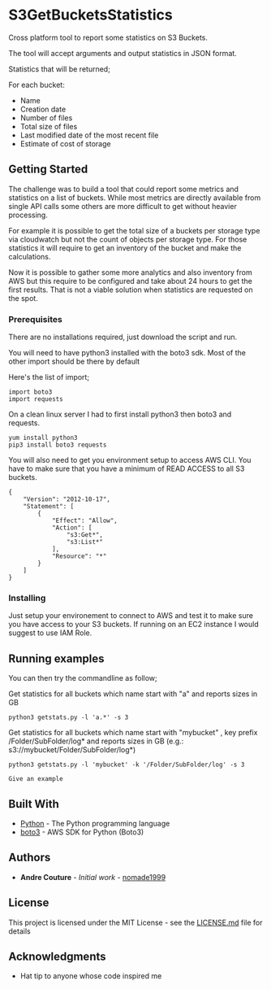# S3GetBucketsStatistics

Cross platform tool to report some statistics on S3 Buckets.

The tool will accept arguments and output statistics in JSON format.

Statistics that will be returned;

  For each bucket:
  
   * Name
   * Creation date
   * Number of files
   * Total size of files
   * Last modified date of the most recent file
   * Estimate of cost of storage
      
## Getting Started

The challenge was to build a tool that could report some metrics and statistics on a list of buckets.
While most metrics are directly available from single API calls some others are more difficult to get without heavier processing.

For example it is possible to get the total size of a buckets per storage type via cloudwatch but not the count of objects per storage type.
For those statistics it will require to get an inventory of the bucket and make the calculations.

Now it is possible to gather some more analytics and also inventory from AWS but this require to be configured and take about 24 hours to get the first results. That is not a viable solution when statistics are requested on the spot.

### Prerequisites

There are no installations required, just download the script and run. 

You will need to have python3 installed with the boto3 sdk. Most of the other import should be there by default

Here's the list of import;

```
import boto3
import requests
```

On a clean linux server I had to first install python3 then boto3 and requests.
```
yum install python3
pip3 install boto3 requests
```

You will also need to get you environment setup to access AWS CLI. 
You have to make sure that you have a minimum of READ ACCESS to all S3 buckets.
```
{
    "Version": "2012-10-17",
    "Statement": [
        {
            "Effect": "Allow",
            "Action": [
                "s3:Get*",
                "s3:List*"
            ],
            "Resource": "*"
        }
    ]
}
```

### Installing

Just setup your environement to connect to AWS and test it to make sure you have access to your S3 buckets.
If running on an EC2 instance I would suggest to use IAM Role.

## Running examples

You can then try the commandline as follow;

Get statistics for all buckets which name start with "a" and reports sizes in GB
```
python3 getstats.py -l 'a.*' -s 3
```

Get statistics for all buckets which name start with "mybucket" , key prefix /Folder/SubFolder/log* and reports sizes in GB
(e.g.: s3://mybucket/Folder/SubFolder/log*)
```
python3 getstats.py -l 'mybucket' -k '/Folder/SubFolder/log' -s 3
```

```
Give an example
```

## Built With

* [Python](https://www.python.org/) - The Python programming language
* [boto3](https://aws.amazon.com/sdk-for-python/) - AWS SDK for Python (Boto3)

## Authors

* **Andre Couture** - *Initial work* - [nomade1999](https://github.com/nomade1999)

## License

This project is licensed under the MIT License - see the [LICENSE.md](LICENSE.md) file for details

## Acknowledgments

* Hat tip to anyone whose code inspired me


